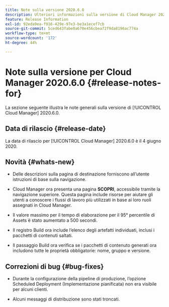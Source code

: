 ```yaml
---
title: Note sulla versione 2020.6.0
description: Ulteriori informazioni sulla versione di Cloud Manager 2020.6.0
feature: Release Information
exl-id: 92eda9ea-f916-429e-97e3-be3a1ecef7cb
source-git-commit: 5ced643fabe0a670e456cbea72f9da8196ac774a
workflow-type: tm+mt
source-wordcount: '172'
ht-degree: 44%

---
```


# Note sulla versione per Cloud Manager 2020.6.0 {#release-notes-for}

La sezione seguente illustra le note generali sulla versione di [!UICONTROL Cloud Manager] 2020.6.0.

## Data di rilascio {#release-date}

La data di rilascio per [!UICONTROL Cloud Manager] 2020.6.0 è il 4 giugno 2020.

## Novità {#whats-new}

* Delle descrizioni sulla pagina di destinazione forniscono all’utente istruzioni di base sulla navigazione.

* Cloud Manager ora presenta una pagina **SCOPRI**, accessibile tramite la navigazione superiore. Questa pagina include risorse per aiutare gli utenti a conoscere i flussi di lavoro più utilizzati in base ai loro ruoli assegnati in Cloud Manager.

* Il valore massimo per il tempo di elaborazione per il 95° percentile di Assets è stato aumentato a 500 secondi.

* Il registro Build ora include l’elenco degli artefatti individuati, inclusi i pacchetti di contenuti saltati.

* Il passaggio Build ora verifica se i pacchetti di contenuto generati ora includono tutte le proprietà obbligatorie: nome, gruppo e versione.

## Correzioni di bug {#bug-fixes}

* Durante la configurazione della pipeline di produzione, l’opzione Scheduled Deployment (Implementazione pianificata) non era visibile per alcuni clienti.

* Alcuni messaggi di distribuzione sono stati troncati.

